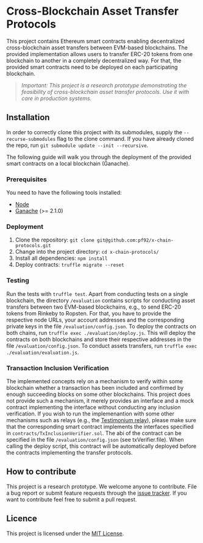 # Cross-Blockchain Asset Transfer Protocols

This project contains Ethereum smart contracts enabling decentralized cross-blockchain asset transfers between EVM-based blockchains. The provided implementation allows users to transfer ERC-20 tokens from one blockchain to another in a completely decentralized way.
For that, the provided smart contracts need to be deployed on each participating blockchain.

> _Important: This project is a research prototype demonstrating the feasibility of cross-blockchain asset transfer protocols. Use it with care in production systems._

## Installation

In order to correctly clone this project with its submodules, supply the `--recurse-submodules` flag to the clone command.
If you have already cloned the repo, run `git submodule update --init --recursive`.

The following guide will walk you through the deployment of the provided smart contracts on a local blockchain (Ganache).

### Prerequisites

You need to have the following tools installed:

* [Node](https://nodejs.org/en/)
* [Ganache](https://www.trufflesuite.com/ganache) (>= 2.1.0)

### Deployment

1. Clone the repository: `git clone git@github.com:pf92/x-chain-protocols.git`
2. Change into the project directory: `cd x-chain-protocols/`
3. Install all dependencies: `npm install`
4. Deploy contracts: `truffle migrate --reset`

### Testing

Run the tests with `truffle test`. Apart from conducting tests on a single blockchain, the directory `/evaluation` contains scripts for conducting asset transfers between two EVM-based blockchains, e.g., to send ERC-20 tokens from Rinkeby to Ropsten. For that, you have to provide the respective node URLs, your account addresses and the corresponding private keys in the file `/evaluation/config.json`. To deploy the contracts on both chains, run `truffle exec ./evaluation/deploy.js`. This will deploy the contracts on both blockchains and store their respective addresses in the file `/evaluation/config.json`. To conduct assets transfers, run `truffle exec ./evaluation/evaluation.js`.

### Transaction Inclusion Verification

The implemented concepts rely on a mechanism to verify within some blockchain whether a transaction has been included and confirmed by enough succeeding blocks on some other blockchains. This project does not provide such a mechanism, it merely provides an interface and a mock contract implementing the interface without conducting any inclusion verification. If you wish to run the implemenantion with some other mechanisms such as relays (e.g., the [Testimonium relay](https://github.com/pantos-io/testimonium)), please make sure that the corresponding smart contract implements the interfaces specified in `contracts/TxInclusionVerifier.sol`. The abi of the contract can be specified in the file `/evaluation/config.json` (see txVerifier.file). When calling the deploy script, this contract will be automatically deployed before the contracts implementing the transfer protocols.

## How to contribute

This project is a research prototype. We welcome anyone to contribute.
File a bug report or submit feature requests through the [issue tracker](https://github.com/pf92/x-chain-protocols/issues).
If you want to contribute feel free to submit a pull request.

## Licence

This project is licensed under the [MIT License](LICENSE).
